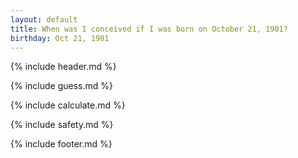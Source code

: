 ```yaml
---
layout: default
title: When was I conceived if I was born on October 21, 1901?
birthday: Oct 21, 1901
---
```


{% include header.md %}

{% include guess.md %}

{% include calculate.md %}

{% include safety.md %}

{% include footer.md %}



